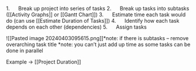 1.      Break up project into series of tasks
2.      Break up tasks into subtasks ([[Activity Graphs]] or [[Gantt Chart]])
3.      Estimate time each task would do (can use [[Estimate Duration of Tasks]])
4.      Identify how each task depends on each other (dependencies)
5.      Assign tasks 

![[Pasted image 20240403095615.png]]*note: if there is subtasks – remove overarching task title
*note: you can’t just add up time as some tasks can be done in parallel

Example -> [[Project Duration]]